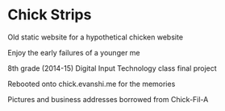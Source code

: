 # Chick Strips

Old static website for a hypothetical chicken website

Enjoy the early failures of a younger me


8th grade (2014-15) Digital Input Technology class final project

Rebooted onto chick.evanshi.me for the memories


Pictures and business addresses borrowed from Chick-Fil-A
